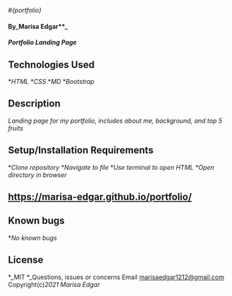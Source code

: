 #_{portfolio}_
#### By_Marisa Edgar**_
#### _Portfolio Landing Page_
## Technologies Used
*_HTML_
*_CSS_
*_MD_
*_Bootstrap_
## Description
_Landing page for my portfolio, includes about me, background, and top 5 fruits_
## Setup/Installation Requirements
*_Clone repository_
*_Navigate to file_
*_Use terminal to open HTML_
*_Open directory in browser_
## https://marisa-edgar.github.io/portfolio/
## Known bugs
*_No known bugs_
## License
*_MIT
*_Questions, issues or concerns Email marisaedgar1212@gmail.com
Copyright(c)_2021_ _Marisa Edgar_